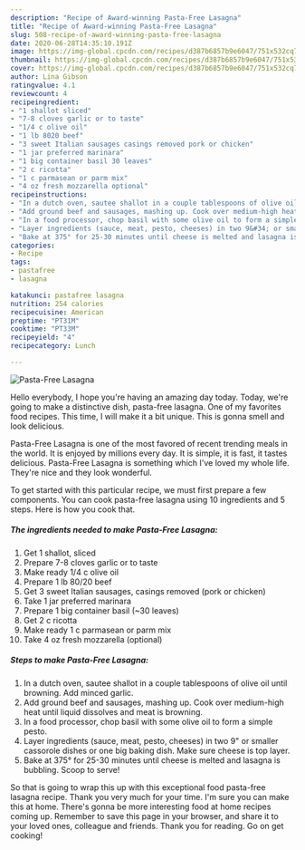 ```yaml
---
description: "Recipe of Award-winning Pasta-Free Lasagna"
title: "Recipe of Award-winning Pasta-Free Lasagna"
slug: 508-recipe-of-award-winning-pasta-free-lasagna
date: 2020-06-28T14:35:10.191Z
image: https://img-global.cpcdn.com/recipes/d387b6857b9e6047/751x532cq70/pasta-free-lasagna-recipe-main-photo.jpg
thumbnail: https://img-global.cpcdn.com/recipes/d387b6857b9e6047/751x532cq70/pasta-free-lasagna-recipe-main-photo.jpg
cover: https://img-global.cpcdn.com/recipes/d387b6857b9e6047/751x532cq70/pasta-free-lasagna-recipe-main-photo.jpg
author: Lina Gibson
ratingvalue: 4.1
reviewcount: 4
recipeingredient:
- "1 shallot sliced"
- "7-8 cloves garlic or to taste"
- "1/4 c olive oil"
- "1 lb 8020 beef"
- "3 sweet Italian sausages casings removed pork or chicken"
- "1 jar preferred marinara"
- "1 big container basil 30 leaves"
- "2 c ricotta"
- "1 c parmasean or parm mix"
- "4 oz fresh mozzarella optional"
recipeinstructions:
- "In a dutch oven, sautee shallot in a couple tablespoons of olive oil until browning. Add minced garlic."
- "Add ground beef and sausages, mashing up. Cook over medium-high heat until liquid dissolves and meat is browning."
- "In a food processor, chop basil with some olive oil to form a simple pesto."
- "Layer ingredients (sauce, meat, pesto, cheeses) in two 9&#34; or smaller cassorole dishes or one big baking dish. Make sure cheese is top layer."
- "Bake at 375° for 25-30 minutes until cheese is melted and lasagna is bubbling. Scoop to serve!"
categories:
- Recipe
tags:
- pastafree
- lasagna

katakunci: pastafree lasagna 
nutrition: 254 calories
recipecuisine: American
preptime: "PT31M"
cooktime: "PT33M"
recipeyield: "4"
recipecategory: Lunch

---
```



![Pasta-Free Lasagna](https://img-global.cpcdn.com/recipes/d387b6857b9e6047/751x532cq70/pasta-free-lasagna-recipe-main-photo.jpg)

Hello everybody, I hope you're having an amazing day today. Today, we're going to make a distinctive dish, pasta-free lasagna. One of my favorites food recipes. This time, I will make it a bit unique. This is gonna smell and look delicious.



Pasta-Free Lasagna is one of the most favored of recent trending meals in the world. It is enjoyed by millions every day. It is simple, it is fast, it tastes delicious. Pasta-Free Lasagna is something which I've loved my whole life. They're nice and they look wonderful.


To get started with this particular recipe, we must first prepare a few components. You can cook pasta-free lasagna using 10 ingredients and 5 steps. Here is how you cook that.

<!--inarticleads1-->

##### The ingredients needed to make Pasta-Free Lasagna:

1. Get 1 shallot, sliced
1. Prepare 7-8 cloves garlic or to taste
1. Make ready 1/4 c olive oil
1. Prepare 1 lb 80/20 beef
1. Get 3 sweet Italian sausages, casings removed (pork or chicken)
1. Take 1 jar preferred marinara
1. Prepare 1 big container basil (~30 leaves)
1. Get 2 c ricotta
1. Make ready 1 c parmasean or parm mix
1. Take 4 oz fresh mozzarella (optional)




<!--inarticleads2-->

##### Steps to make Pasta-Free Lasagna:

1. In a dutch oven, sautee shallot in a couple tablespoons of olive oil until browning. Add minced garlic.
1. Add ground beef and sausages, mashing up. Cook over medium-high heat until liquid dissolves and meat is browning.
1. In a food processor, chop basil with some olive oil to form a simple pesto.
1. Layer ingredients (sauce, meat, pesto, cheeses) in two 9&#34; or smaller cassorole dishes or one big baking dish. Make sure cheese is top layer.
1. Bake at 375° for 25-30 minutes until cheese is melted and lasagna is bubbling. Scoop to serve!




So that is going to wrap this up with this exceptional food pasta-free lasagna recipe. Thank you very much for your time. I'm sure you can make this at home. There's gonna be more interesting food at home recipes coming up. Remember to save this page in your browser, and share it to your loved ones, colleague and friends. Thank you for reading. Go on get cooking!
